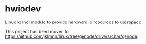 # hwiodev
Linux kernel module to provide hardware io resources to userspace

This project has beed moved to https://github.com/jklmnn/linux/tree/genode/drivers/char/genode.
